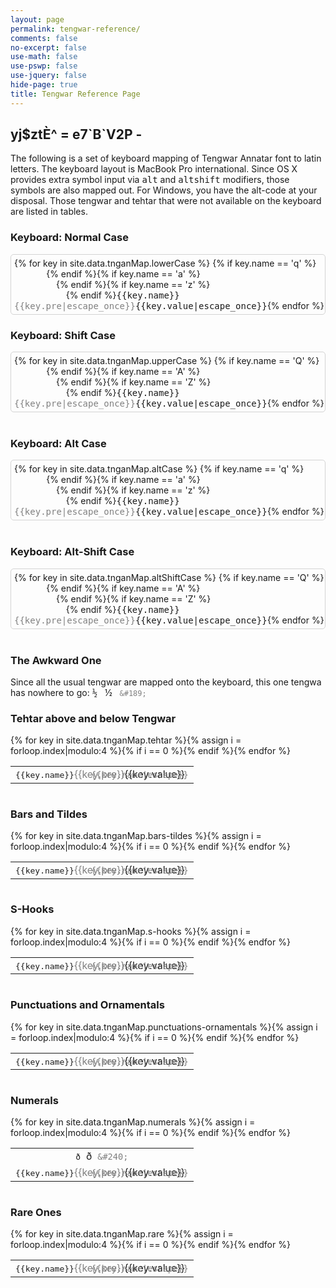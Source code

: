 ```yaml
---
layout: page
permalink: tengwar-reference/
comments: false
no-excerpt: false
use-math: false
use-pswp: false
use-jquery: false
hide-page: true
title: Tengwar Reference Page
---
```


## <span class="ta ta-bd">yj$ztÈ^ = e7\`B\`V2P -</span><!-- Welcome, friend -->

The following is a set of keyboard mapping of Tengwar Annatar font to latin letters. The keyboard layout is MacBook Pro international. Since OS X provides extra symbol input via <kbd>alt</kbd> and <kbd>alt</kbd><kbd>shift</kbd> modifiers, those symbols are also mapped out. For Windows, you have the alt-code at your disposal. Those tengwar and tehtar that were not available on the keyboard are listed in tables.

<style>
kbd.fw {
  width: 2rem;
  margin: 0 0.02rem 0.15rem 0;
}
div.kbdContainer {
  white-space: nowrap;
  overflow: scroll;
  border: 1px solid LightGray;
  border-radius: 5px;
  padding: 5px;
  max-width: 33rem;
}
code.tiny {
  color: Gray;
}
</style>


### Keyboard: Normal Case

<div class="kbdContainer">
{% for key in site.data.tnganMap.lowerCase %}
{% if key.name == 'q' %}<br>&nbsp;&nbsp;&nbsp;&nbsp;&nbsp;&nbsp;&nbsp;&nbsp;&nbsp;&nbsp;&nbsp;&nbsp;&nbsp;{% endif %}{% if key.name == 'a' %}<br>&nbsp;&nbsp;&nbsp;&nbsp;&nbsp;&nbsp;&nbsp;&nbsp;&nbsp;&nbsp;&nbsp;&nbsp;&nbsp;&nbsp;&nbsp;&nbsp;&nbsp;{% endif %}{% if key.name == 'z' %}<br>&nbsp;&nbsp;&nbsp;&nbsp;&nbsp;&nbsp;&nbsp;&nbsp;&nbsp;&nbsp;&nbsp;&nbsp;&nbsp;&nbsp;&nbsp;&nbsp;&nbsp;&nbsp;&nbsp;&nbsp;&nbsp;{% endif %}<kbd class="fw">{{key.name}}<br><span class="ta ta-hl"><span style="color: gray;">{{key.pre|escape_once}}</span>{{key.value|escape_once}}</span></kbd>{% endfor %}
</div>

### Keyboard: Shift Case

<div class="kbdContainer">
{% for key in site.data.tnganMap.upperCase %}
{% if key.name == 'Q' %}<br>&nbsp;&nbsp;&nbsp;&nbsp;&nbsp;&nbsp;&nbsp;&nbsp;&nbsp;&nbsp;&nbsp;&nbsp;&nbsp;{% endif %}{% if key.name == 'A' %}<br>&nbsp;&nbsp;&nbsp;&nbsp;&nbsp;&nbsp;&nbsp;&nbsp;&nbsp;&nbsp;&nbsp;&nbsp;&nbsp;&nbsp;&nbsp;&nbsp;&nbsp;{% endif %}{% if key.name == 'Z' %}<br>&nbsp;&nbsp;&nbsp;&nbsp;&nbsp;&nbsp;&nbsp;&nbsp;&nbsp;&nbsp;&nbsp;&nbsp;&nbsp;&nbsp;&nbsp;&nbsp;&nbsp;&nbsp;&nbsp;&nbsp;&nbsp;{% endif %}<kbd class="fw">{{key.name}}<br><span class="ta ta-hl"><span style="color: gray;">{{key.pre|escape_once}}</span>{{key.value|escape_once}}</span></kbd>{% endfor %}
</div>
<br>

### Keyboard: Alt Case

<div class="kbdContainer">
{% for key in site.data.tnganMap.altCase %}
{% if key.name == 'q' %}<br>&nbsp;&nbsp;&nbsp;&nbsp;&nbsp;&nbsp;&nbsp;&nbsp;&nbsp;&nbsp;&nbsp;&nbsp;&nbsp;{% endif %}{% if key.name == 'a' %}<br>&nbsp;&nbsp;&nbsp;&nbsp;&nbsp;&nbsp;&nbsp;&nbsp;&nbsp;&nbsp;&nbsp;&nbsp;&nbsp;&nbsp;&nbsp;&nbsp;&nbsp;{% endif %}{% if key.name == 'z' %}<br>&nbsp;&nbsp;&nbsp;&nbsp;&nbsp;&nbsp;&nbsp;&nbsp;&nbsp;&nbsp;&nbsp;&nbsp;&nbsp;&nbsp;&nbsp;&nbsp;&nbsp;&nbsp;&nbsp;&nbsp;&nbsp;{% endif %}<kbd class="fw">{{key.name}}<br><span class="ta ta-hl"><span style="color: gray;">{{key.pre|escape_once}}</span>{{key.value|escape_once}}</span></kbd>{% endfor %}
</div>
<br>

### Keyboard: Alt-Shift Case

<div class="kbdContainer">
{% for key in site.data.tnganMap.altShiftCase %}
{% if key.name == 'Q' %}<br>&nbsp;&nbsp;&nbsp;&nbsp;&nbsp;&nbsp;&nbsp;&nbsp;&nbsp;&nbsp;&nbsp;&nbsp;&nbsp;{% endif %}{% if key.name == 'A' %}<br>&nbsp;&nbsp;&nbsp;&nbsp;&nbsp;&nbsp;&nbsp;&nbsp;&nbsp;&nbsp;&nbsp;&nbsp;&nbsp;&nbsp;&nbsp;&nbsp;&nbsp;{% endif %}{% if key.name == 'Z' %}<br>&nbsp;&nbsp;&nbsp;&nbsp;&nbsp;&nbsp;&nbsp;&nbsp;&nbsp;&nbsp;&nbsp;&nbsp;&nbsp;&nbsp;&nbsp;&nbsp;&nbsp;&nbsp;&nbsp;&nbsp;&nbsp;{% endif %}<kbd class="fw">{{key.name}}<br><span class="ta ta-hl"><span style="color: gray;">{{key.pre|escape_once}}</span>{{key.value|escape_once}}</span></kbd>{% endfor %}
</div>
<br>

### The Awkward One

Since all the usual tengwar are mapped onto the keyboard, this one tengwa has nowhere to go: <kbd style="width: 1.8rem;">&#189;</kbd>&nbsp;&nbsp;&nbsp;<span class="ta ta-hl"><span style="color: gray;"></span>&#189;</span>&nbsp;&nbsp;&nbsp;<code class="tiny">&#38;#189;</code>

### Tehtar above and below Tengwar

<div style="overflow: scroll; max-width: 33rem;">
<table>
  <tbody>
  	<tr style="white-space: nowrap;">{% for key in site.data.tnganMap.tehtar %}<td style="text-align: center"><kbd style="width: 1.8rem;">{{key.name}}</kbd><div class="ta ta-hl" style="display: inline-block; width: 1.7rem;"><span style="color: gray;">{{key.pre}}</span>{{key.value}}</div><code class="tiny">{{key.name|escape}}</code></td>{% assign i = forloop.index|modulo:4 %}{% if i == 0 %}</tr><tr style="white-space: nowrap;">{% endif %}{% endfor %}</tr>
  </tbody>
</table>
</div>

### Bars and Tildes

<div style="overflow: scroll; max-width: 33rem;">
<table>
  <tbody>
  	<tr style="white-space: nowrap;">{% for key in site.data.tnganMap.bars-tildes %}<td style="text-align: center"><kbd style="width: 1.8rem;">{{key.name}}</kbd><div class="ta ta-hl" style="display: inline-block; width: 1.7rem;"><span style="color: gray;">{{key.pre}}</span>{{key.value}}</div><code class="tiny">{{key.name|escape}}</code></td>{% assign i = forloop.index|modulo:4 %}{% if i == 0 %}</tr><tr style="white-space: nowrap;">{% endif %}{% endfor %}</tr>
  </tbody>
</table>
</div>

### S-Hooks

<div style="overflow: scroll; max-width: 33rem;">
<table>
  <tbody>
  	<tr style="white-space: nowrap;">{% for key in site.data.tnganMap.s-hooks %}<td style="text-align: center"><kbd style="width: 1.8rem;">{{key.name}}</kbd><div class="ta ta-hl" style="display: inline-block; width: 1.7rem;"><span style="color: gray;">{{key.pre}}</span>{{key.value}}</div><code class="tiny">{{key.name|escape}}</code></td>{% assign i = forloop.index|modulo:4 %}{% if i == 0 %}</tr><tr style="white-space: nowrap;">{% endif %}{% endfor %}</tr>
  </tbody>
</table>
</div>

### Punctuations and Ornamentals

<div style="overflow: scroll; max-width: 33rem;">
<table>
  <tbody>
  	<tr style="white-space: nowrap;">{% for key in site.data.tnganMap.punctuations-ornamentals %}<td style="text-align: center"><kbd style="width: 1.8rem;">{{key.name}}</kbd><div class="ta ta-hl" style="display: inline-block; width: 1.7rem;"><span style="color: gray;">{{key.pre}}</span>{{key.value}}</div><code class="tiny">{{key.name|escape}}</code></td>{% assign i = forloop.index|modulo:4 %}{% if i == 0 %}</tr><tr style="white-space: nowrap;">{% endif %}{% endfor %}</tr>
  </tbody>
</table>
</div>

### Numerals

<div style="overflow: scroll; max-width: 33rem;">
<table>
  <tbody>
    <tr style="white-space: nowrap;"><td style="text-align: center"><kbd style="width: 1.8rem;">&#240;</kbd><div class="ta ta-hl" style="display: inline-block; width: 1.7rem;"><span style="color: gray;"></span>&#240;</div><code class="tiny">&amp;#240;</code></td></tr>
  	<tr style="white-space: nowrap;">{% for key in site.data.tnganMap.numerals %}<td style="text-align: center"><kbd style="width: 1.8rem;">{{key.name}}</kbd><div class="ta ta-hl" style="display: inline-block; width: 1.7rem;"><span style="color: gray;">{{key.pre}}</span>{{key.value}}</div><code class="tiny">{{key.name|escape}}</code></td>{% assign i = forloop.index|modulo:4 %}{% if i == 0 %}</tr><tr style="white-space: nowrap;">{% endif %}{% endfor %}</tr>
  </tbody>
</table>
</div>

### Rare Ones 

<div style="overflow: scroll; max-width: 33rem;">
<table>
  <tbody>
  	<tr style="white-space: nowrap;">{% for key in site.data.tnganMap.rare %}<td style="text-align: center"><kbd style="width: 1.8rem;">{{key.name}}</kbd><div class="ta ta-hl" style="display: inline-block; width: 1.7rem;"><span style="color: gray;">{{key.pre}}</span>{{key.value}}</div><code class="tiny">{{key.name|escape}}</code></td>{% assign i = forloop.index|modulo:4 %}{% if i == 0 %}</tr><tr style="white-space: nowrap;">{% endif %}{% endfor %}</tr>
  </tbody>
</table>
</div>

